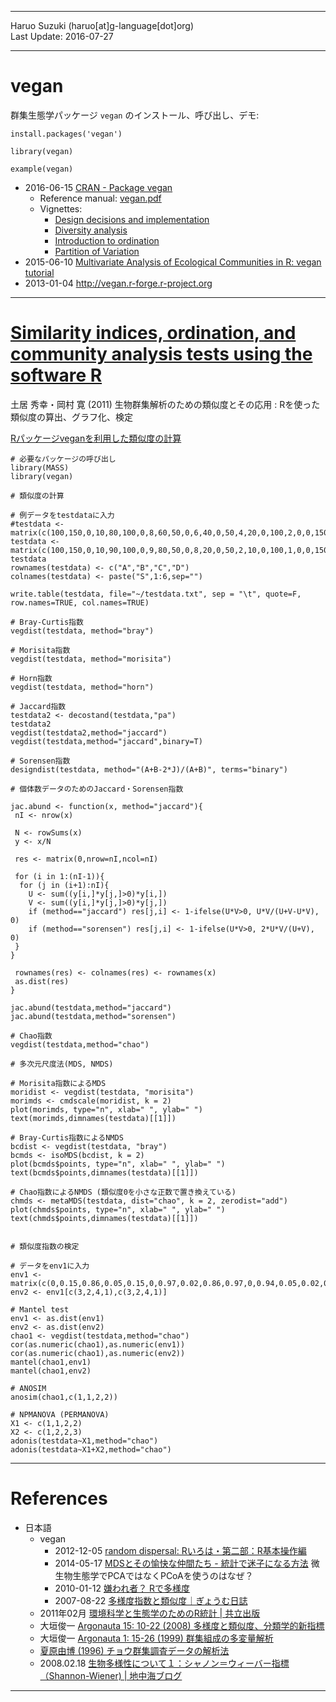 ----------

Haruo Suzuki (haruo[at]g-language[dot]org)  
Last Update: 2016-07-27  

----------

# vegan

群集生態学パッケージ `vegan` のインストール、呼び出し、デモ:  

    install.packages('vegan')

    library(vegan)

    example(vegan)

- 2016-06-15 [CRAN - Package vegan](https://cran.r-project.org/web/packages/vegan/index.html)
  - Reference manual: [vegan.pdf](https://cran.r-project.org/web/packages/vegan/vegan.pdf)
  - Vignettes:
    - [Design decisions and implementation](https://cran.r-project.org/web/packages/vegan/vignettes/decision-vegan.pdf)
    - [Diversity analysis](https://cran.r-project.org/web/packages/vegan/vignettes/diversity-vegan.pdf)
    - [Introduction to ordination](https://cran.r-project.org/web/packages/vegan/vignettes/intro-vegan.pdf)
    - [Partition of Variation](https://cran.r-project.org/web/packages/vegan/vignettes/partitioning.pdf)
- 2015-06-10 [Multivariate Analysis of Ecological Communities in R: vegan tutorial](http://cc.oulu.fi/~jarioksa/opetus/metodi/vegantutor.pdf)
- 2013-01-04 <http://vegan.r-forge.r-project.org>

----------

# [Similarity indices, ordination, and community analysis tests using the software R](http://ci.nii.ac.jp/naid/110008607838/en)
土居 秀幸・岡村 寛 (2011) 生物群集解析のための類似度とその応用 : Rを使った類似度の算出、グラフ化、検定

[Rパッケージveganを利用した類似度の計算](http://cse.fra.affrc.go.jp/okamura/program/vegan/)

	# 必要なパッケージの呼び出し
	library(MASS)
	library(vegan)

	# 類似度の計算

	# 例データをtestdataに入力
	#testdata <- matrix(c(100,150,0,10,80,100,0,8,60,50,0,6,40,0,50,4,20,0,100,2,0,0,150,0),nrow=4,ncol=6)
    testdata <- matrix(c(100,150,0,10,90,100,0,9,80,50,0,8,20,0,50,2,10,0,100,1,0,0,150,0),nrow=4,ncol=6)
    testdata
	rownames(testdata) <- c("A","B","C","D")
	colnames(testdata) <- paste("S",1:6,sep="")

    write.table(testdata, file="~/testdata.txt", sep = "\t", quote=F, row.names=TRUE, col.names=TRUE)

	# Bray-Curtis指数
	vegdist(testdata, method="bray")

	# Morisita指数
	vegdist(testdata, method="morisita")

	# Horn指数
	vegdist(testdata, method="horn")

	# Jaccard指数
	testdata2 <- decostand(testdata,"pa")
    testdata2
	vegdist(testdata2,method="jaccard")
	vegdist(testdata,method="jaccard",binary=T)

	# Sorensen指数
	designdist(testdata, method="(A+B-2*J)/(A+B)", terms="binary")

	# 個体数データのためのJaccard・Sorensen指数

	jac.abund <- function(x, method="jaccard"){
	 nI <- nrow(x)

	 N <- rowSums(x)
	 y <- x/N

	 res <- matrix(0,nrow=nI,ncol=nI)

	 for (i in 1:(nI-1)){
	  for (j in (i+1):nI){
	    U <- sum((y[i,]*y[j,]>0)*y[i,])
	    V <- sum((y[i,]*y[j,]>0)*y[j,])
	    if (method=="jaccard") res[j,i] <- 1-ifelse(U*V>0, U*V/(U+V-U*V), 0)
	    if (method=="sorensen") res[j,i] <- 1-ifelse(U*V>0, 2*U*V/(U+V), 0)
	 }
	}

	 rownames(res) <- colnames(res) <- rownames(x)
	 as.dist(res)
	}

	jac.abund(testdata,method="jaccard")
	jac.abund(testdata,method="sorensen")

	# Chao指数
	vegdist(testdata,method="chao")

	# 多次元尺度法(MDS, NMDS)

	# Morisita指数によるMDS
	moridist <- vegdist(testdata, "morisita")
	morimds <- cmdscale(moridist, k = 2)
	plot(morimds, type="n", xlab=" ", ylab=" ")
	text(morimds,dimnames(testdata)[[1]])

	# Bray-Curtis指数によるNMDS
	bcdist <- vegdist(testdata, "bray")
	bcmds <- isoMDS(bcdist, k = 2) 
	plot(bcmds$points, type="n", xlab=" ", ylab=" ")
	text(bcmds$points,dimnames(testdata)[[1]])

	# Chao指数によるNMDS (類似度0を小さな正数で置き換えている)
	chmds <- metaMDS(testdata, dist="chao", k = 2, zerodist="add") 
	plot(chmds$points, type="n", xlab=" ", ylab=" ") 
	text(chmds$points,dimnames(testdata)[[1]])


	# 類似度指数の検定

	# データをenv1に入力
	env1 <- matrix(c(0,0.15,0.86,0.05,0.15,0,0.97,0.02,0.86,0.97,0,0.94,0.05,0.02,0.94,0),nrow=4,ncol=4) 
	env2 <- env1[c(3,2,4,1),c(3,2,4,1)]

	# Mantel test
	env1 <- as.dist(env1)
	env2 <- as.dist(env2)
	chao1 <- vegdist(testdata,method="chao")
	cor(as.numeric(chao1),as.numeric(env1))
	cor(as.numeric(chao1),as.numeric(env2))
	mantel(chao1,env1)
	mantel(chao1,env2)

	# ANOSIM
	anosim(chao1,c(1,1,2,2))

	# NPMANOVA (PERMANOVA)
	X1 <- c(1,1,2,2)
	X2 <- c(1,2,2,3)
	adonis(testdata~X1,method="chao")
	adonis(testdata~X1+X2,method="chao")


----------


# References

- 日本語
  - vegan
    - 2012-12-05 [random dispersal: Rいろは・第二部：R基本操作編](http://nhkuma.blogspot.jp/2012/12/rr.html)
    - 2014-05-17 [MDSとその愉快な仲間たち - 統計で迷子になる方法](http://d.hatena.ne.jp/fronori/20140517) 微生物生態学でPCAではなくPCoAを使うのはなぜ？ 
    - 2010-01-12 [嫌われ者？ Rで多様度](http://sususuuu.blog83.fc2.com/blog-entry-127.html)
    - 2007-08-22 [多様度指数と類似度｜ぎょうむ日誌](http://ameblo.jp/green-mercenary/entry-10044262910.html)
  - 2011年02月 [環境科学と生態学のためのR統計 | 共立出版](http://www.kyoritsu-pub.co.jp/bookdetail/9784320057128)
  - 大垣俊一 [Argonauta 15: 10-22 (2008) 多様度と類似度、分類学的新指標](http://www.mus-nh.city.osaka.jp/iso/argo/nl15/nl15-10-22.pdf)
  - 大垣俊一 [Argonauta 1: 15-26 (1999) 群集組成の多変量解析](http://www.mus-nh.city.osaka.jp/iso/argo/nl01/nl01-15-26.html)
  - [夏原由博 (1996) チョウ群集調査データの解析法](http://www.info.human.nagoya-u.ac.jp/~natu/epub/cho.PDF )
  - 2008.02.18 [生物多様性について１：シャノン＝ウィーバー指標（Shannon-Wiener) | 地中海ブログ](http://blog.archiphoto.info/?eid=569433 )

----------
